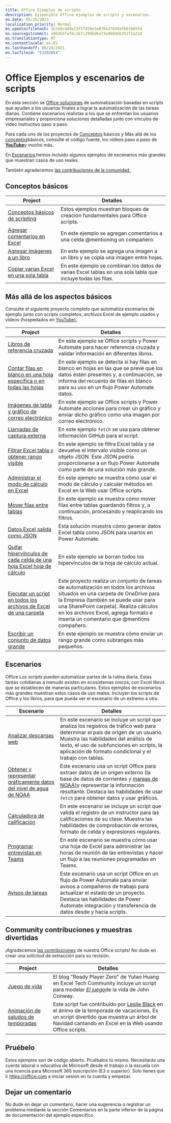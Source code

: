 ```yaml
---
title: Office Ejemplos de scripts
description: Disponible Office ejemplos de scripts y escenarios.
ms.date: 05/25/2021
localization_priority: Normal
ms.openlocfilehash: 1b7e9cdd9e23f57d59e5e878a37b50afb63965fd
ms.sourcegitcommit: a063b3faf6c1b7c294bd6a73e46845b352f2a22d
ms.translationtype: MT
ms.contentlocale: es-ES
ms.lasthandoff: 06/29/2021
ms.locfileid: "53202854"
---
```

# <a name="office-scripts-samples-and-scenarios"></a>Office Ejemplos y escenarios de scripts

En esta sección se [Office soluciones](../../overview/excel.md) de automatización basadas en scripts que ayudan a los usuarios finales a lograr la automatización de las tareas diarias. Contiene escenarios realistas a los que se enfrentan los usuarios empresariales y proporciona soluciones detalladas junto con vínculos de vídeo instructivo paso a paso.

Para cada uno de los proyectos de [Conceptos](#basics) básicos y Más allá de los [conceptos](#beyond-the-basics)básicos, consulte el código fuente, los vídeos paso a paso de [**YouTube**](https://www.youtube.com/playlist?list=PLr3zVPZrMOUMl88fs8uc2GGAePRnNe6m0)y mucho más.

En [Escenarios,](#scenarios)hemos incluido algunos ejemplos de escenarios más grandes que muestran casos de uso reales.

También agradecemos [las contribuciones de la comunidad.](#community-contributions-and-fun-samples)

## <a name="basics"></a>Conceptos básicos

| Project | Detalles |
|---------|---------|
| [Conceptos básicos de scripting](../excel-samples.md) | Estos ejemplos muestran bloques de creación fundamentales para Office scripts. |
| [Agregar comentarios en Excel](add-excel-comments.md) | En este ejemplo se agregan comentarios a una celda @mentioning un compañero. |
| [Agregar imágenes a un libro](add-image-to-workbook.md) | En este ejemplo se agrega una imagen a un libro y se copia una imagen entre hojas.|
| [Copiar varias Excel en una sola tabla](copy-tables-combine.md) | En este ejemplo se combinan los datos de varias Excel tablas en una sola tabla que incluye todas las filas. |

## <a name="beyond-the-basics"></a>Más allá de los aspectos básicos

Consulte el siguiente proyecto completo que automatiza escenarios de ejemplo junto con scripts completos, archivos Excel de ejemplo usados y vídeos (hospedados en [YouTube).](https://www.youtube.com/playlist?list=PLr3zVPZrMOUMl88fs8uc2GGAePRnNe6m0)

| Project | Detalles |
|---------|---------|
| [Libros de referencia cruzada](excel-cross-reference.md) | En este ejemplo se Office scripts y Power Automate para hacer referencia cruzada y validar información en diferentes libros. |
| [Contar filas en blanco en una hoja específica o en todas las hojas](count-blank-rows.md) | En este ejemplo se detecta si hay filas en blanco en hojas en las que se prevé que los datos estén presentes y, a continuación, se informa del recuento de filas en blanco para su uso en un flujo Power Automate datos. |
| [Imágenes de tabla y gráfico de correo electrónico](email-images-chart-table.md) | En este ejemplo se Office scripts y Power Automate acciones para crear un gráfico y enviar dicho gráfico como una imagen por correo electrónico. |
| [Llamadas de captura externa](external-fetch-calls.md) | En este ejemplo `fetch` se usa para obtener información GitHub para el script. |
| [Filtrar Excel tabla y obtener rango visible](filter-table-get-visible-range.md) | En este ejemplo se filtra Excel tabla y se devuelve el intervalo visible como un objeto JSON. Este JSON podría proporcionarse a un flujo Power Automate como parte de una solución más grande. |
| [Administrar el modo de cálculo en Excel](excel-calculation.md) | En este ejemplo se muestra cómo usar el modo de cálculo y calcular métodos en Excel en la Web usar Office scripts. |
| [Mover filas entre tablas](move-rows-across-tables.md) | En este ejemplo se muestra cómo mover filas entre tablas guardando filtros y, a continuación, procesando y reaplicando los filtros. |
| [Datos Excel salida como JSON](get-table-data.md) | Esta solución muestra cómo generar datos Excel tabla como JSON para usarlos en Power Automate. |
| [Quitar hipervínculos de cada celda de una hoja Excel hoja de cálculo](remove-hyperlinks-from-cells.md) | En este ejemplo se borran todos los hipervínculos de la hoja de cálculo actual. |
| [Ejecutar un script en todos los archivos de Excel de una carpeta](automate-tasks-on-all-excel-files-in-folder.md) | Este proyecto realiza un conjunto de tareas de automatización en todos los archivos situados en una carpeta de OneDrive para la Empresa (también se puede usar para una SharePoint carpeta). Realiza cálculos en los archivos Excel, agrega formato e inserta un comentario que @mentions compañero. |
| [Escribir un conjunto de datos grande](write-large-dataset.md) | En este ejemplo se muestra cómo enviar un rango grande como subranges más pequeños. |

## <a name="scenarios"></a>Escenarios

Office Los scripts pueden automatizar partes de la rutina diaria. Estas tareas cotidianas a menudo existen en ecosistemas únicos, con Excel libros que se establecen de maneras particulares. Estos ejemplos de escenarios más grandes muestran estos casos de uso reales. Incluyen los scripts de Office y los libros, para que pueda ver el escenario de un extremo a otro.

| Escenario | Detalles |
|---------|---------|
| [Analizar descargas web](../scenarios/analyze-web-downloads.md) | En este escenario se incluye un script que analiza los registros de tráfico web para determinar el país de origen de un usuario. Muestra las habilidades del análisis de texto, el uso de subfunciones en scripts, la aplicación de formato condicional y el trabajo con tablas. |
| [Obtener y representar gráficamente datos del nivel de agua de NOAA](../scenarios/noaa-data-fetch.md) | Este escenario usa un script Office para extraer datos de un origen externo (la base de datos de corrientes y [mareas de NOAA)](https://tidesandcurrents.noaa.gov/)y representar la información resultante. Destaca las habilidades de usar `fetch` para obtener datos y usar gráficos. |
| [Calculadora de calificación](../scenarios/grade-calculator.md) | En este escenario se incluye un script que valida el registro de un instructor para las calificaciones de su clase. Muestra las habilidades de comprobación de errores, formato de celda y expresiones regulares. |
| [Programar entrevistas en Teams](../scenarios/schedule-interviews-in-teams.md) | En este escenario se muestra cómo usar una hoja de Excel para administrar las horas de reunión de las entrevistas y hacer un flujo a las reuniones programadas en Teams. |
| [Avisos de tareas](../scenarios/task-reminders.md) | Este escenario usa un script Office en un flujo de Power Automate para enviar avisos a compañeros de trabajo para actualizar el estado de un proyecto. Destaca las habilidades de Power Automate integración y transferencia de datos desde y hacia scripts. |

## <a name="community-contributions-and-fun-samples"></a>Community contribuciones y muestras divertidas

¡Agradecemos [las contribuciones](https://github.com/OfficeDev/office-scripts-docs/blob/master/Contributing.md) de nuestra Office scripts! No dude en crear una solicitud de extracción para su revisión.

| Project | Detalles |
|---------|---------|
| [Juego de vida](https://techcommunity.microsoft.com/t5/excel-blog/ready-player-zero/ba-p/2246208) | El blog "Ready Player Zero" de Yutao Huang en Excel Tech Community incluye un script para modelar [*El juego*](https://en.wikipedia.org/wiki/Conway%27s_Game_of_Life)de la vida de John Conway. |
| [Animación de saludos de temporadas](community-seasons-greetings.md) | Este script fue contribuido por [Leslie Black](https://www.linkedin.com/in/lesblackconsultant/) en el ánimo de la temporada de vacaciones. Es un script divertido que muestra un árbol de Navidad cantando en Excel en la Web usando Office scripts. |

## <a name="try-it-out"></a>Pruébelo

Estos ejemplos son de código abierto. Pruébalos tú mismo. Necesitarás una cuenta laboral o educativa de Microsoft desde el trabajo o la escuela con una licencia para Microsoft 365 suscripción (E3 o superior). Solo tienes que ir https://office.com a iniciar sesión en tu cuenta y empezar.

## <a name="leave-a-comment"></a>Dejar un comentario

No dude en dejar un comentario, hacer una sugerencia  o registrar un problema mediante la sección Comentarios en la parte inferior de la página de documentación del ejemplo específico.
